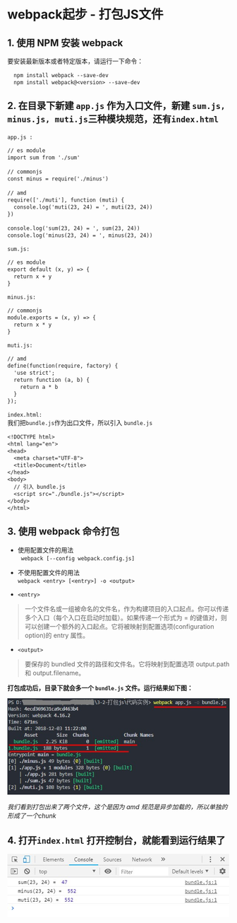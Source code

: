 # webpack起步 - 打包JS文件

## 1. 使用 NPM 安装 webpack  
  要安装最新版本或者特定版本，请运行一下命令：  
  ```
    npm install webpack --save-dev
    npm install webpack@<version> --save-dev
  ```

## 2. 在目录下新建 `app.js` 作为入口文件，新建 `sum.js, minus.js, muti.js`三种模块规范，还有`index.html`

`app.js :`  
```
// es module
import sum from './sum'

// commonjs
const minus = require('./minus')

// amd
require(['./muti'], function (muti) {
  console.log('muti(23, 24) = ', muti(23, 24))
})

console.log('sum(23, 24) = ', sum(23, 24))
console.log('minus(23, 24) = ', minus(23, 24))
```
`sum.js:`  
```
// es module
export default (x, y) => {
  return x + y
}
```
`minus.js:`  
```
// commonjs
module.exports = (x, y) => {
  return x * y
}

```
`muti.js:`  
```
// amd
define(function(require, factory) {
  'use strict';
  return function (a, b) {
    return a * b
  }
});
```

`index.html:`  
我们把`bundle.js`作为出口文件，所以引入 `bundle.js`
```
<!DOCTYPE html>
<html lang="en">
<head>
  <meta charset="UTF-8">
  <title>Document</title>
</head>
<body>
  // 引入 bundle.js
  <script src="./bundle.js"></script>
</body>
</html>
```
## 3. 使用 webpack 命令打包  
  - 使用配置文件的用法  
  ` webpack [--config webpack.config.js]`
  - 不使用配置文件的用法  
  `webpack <entry> [<entry>] -o <output>`

  - `<entry>`  
  > 一个文件名或一组被命名的文件名，作为构建项目的入口起点。你可以传递多个入口（每个入口在启动时加载）。如果传递一个形式为 <name> = <request> 的键值对，则可以创建一个额外的入口起点。它将被映射到配置选项(configuration option)的 entry 属性。
  - `<output>`  
  > 要保存的 bundled 文件的路径和文件名。它将映射到配置选项 output.path 和 output.filename。

  **打包成功后，目录下就会多一个 `bundle.js` 文件。运行结果如下图：**  

  ![打包成功]

  *我们看到打包出来了两个文件，这个是因为 amd 规范是异步加载的，所以单独的形成了一个chunk*
  ## 4. 打开`index.html` 打开控制台，就能看到运行结果了

  ![运行结果]





  [打包成功]: ./打包成功.jpg
  [运行结果]: ./运行结果.jpg
